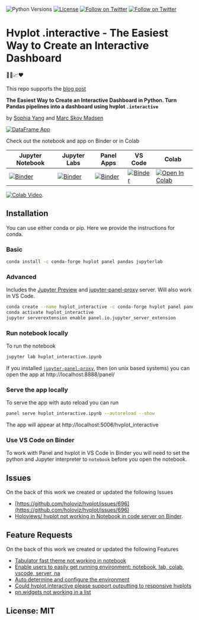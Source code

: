 ![Python Versions](https://img.shields.io/badge/python-3.7%20%7C%203.8%20%7C%203.9-blue) [![License](https://img.shields.io/badge/License-MIT-blue.svg)](https://opensource.org/licenses/MIT) [![Follow on Twitter](https://img.shields.io/twitter/follow/sophiamyang.svg?style=social)](https://twitter.com/sophiamyang) [![Follow on Twitter](https://img.shields.io/twitter/follow/MarcSkovMadsen.svg?style=social)](https://twitter.com/MarcSkovMadsen)

# Hvplot .interactive - The Easiest Way to Create an Interactive Dashboard

🐍🐼📈❤️

This repo supports the [blog post](https://sophiamyang.medium.com/the-easiest-way-to-create-an-interactive-dashboard-in-python-77440f2511d1?sk=e1ea8c40c090cdbe7689333267f73b25)

**The Easiest Way to Create an Interactive Dashboard in Python. Turn Pandas pipelines into a
dashboard using hvplot `.interactive`**

by [Sophia Yang](https://twitter.com/sophiamyang) and [Marc Skov Madsen](https://twitter.com/MarcSkovMadsen)

[![DataFrame App](assets/easy-dataframe-exploration.gif)](https://mybinder.org/v2/gh/sophiamyang/hvplot_interactive/HEAD?urlpath=lab/tree/hvplot_interactive.ipynb)

Check out the notebook and app on Binder or in Colab

| Jupyter Notebook | Jupyter Labs | Panel Apps | VS Code | Colab |
| - | - | - | - | - |
| [![Binder](https://mybinder.org/badge_logo.svg)](https://mybinder.org/v2/gh/sophiamyang/hvplot_interactive/HEAD?filepath=hvplot_interactive.ipynb) | [![Binder](https://mybinder.org/badge_logo.svg)](https://mybinder.org/v2/gh/sophiamyang/hvplot_interactive/HEAD?urlpath=lab/tree/hvplot_interactive.ipynb) | [![Binder](https://mybinder.org/badge_logo.svg)](https://mybinder.org/v2/gh/sophiamyang/hvplot_interactive/HEAD?urlpath=panel) | [![Binder](https://mybinder.org/badge_logo.svg)](https://mybinder.org/v2/gh/sophiamyang/hvplot_interactive/HEAD?urlpath=vscode) | [![Open In Colab](https://colab.research.google.com/assets/colab-badge.svg)](https://colab.research.google.com/github/sophiamyang/hvplot_interactive/blob/HEAD/hvplot_interactive.ipynb)

[![Colab Video](assets/hvplot-example-colab.gif)](https://colab.research.google.com/github/sophiamyang/hvplot_interactive/blob/HEAD/hvplot_interactive.ipynb).

## Installation

You can use either conda or pip. Here we provide the instructions for conda.

### Basic

```bash
conda install -c conda-forge hvplot panel pandas jupyterlab
```

### Advanced

Includes the [Jupyter Preview](https://blog.holoviz.org/panel_0.12.0.html#JupyterLab-previews) and [jupyter-panel-proxy](https://github.com/holoviz/jupyter-panel-proxy) server. Will also work in VS Code.

```bash
conda create --name hvplot_interactive -c conda-forge hvplot panel pandas jupyterlab jupyter-panel-proxy jupyter_bokeh
conda activate hvplot_interactive
jupyter serverextension enable panel.io.jupyter_server_extension
```

### Run notebook locally

To run the notebook

```bash
jupyter lab hvplot_interactive.ipynb
```

If you installed [`jupyter-panel-proxy`](https://github.com/holoviz/jupyter-panel-proxy), then (on unix based systems) you can open the app at
http://localhost:8888/panel/

### Serve the app locally

To serve the app with auto reload you can run

```bash
panel serve hvplot_interactive.ipynb --autoreload --show
```

The app will appear at http://localhost:5006/hvplot_interactive

### Use VS Code on Binder

To work with Panel and hvplot in VS Code in Binder you will need to set the python and Jupyter interpreter to `notebook` before you open the notebook.

## Issues

On the back of this work we created or updated the following Issues

- [https://github.com/holoviz/hvplot/issues/696](https://github.com/holoviz/hvplot/issues/696)
- [Holoviews/ hvplot not working in Notebook in code server on Binder](https://github.com/coder/code-server/issues/4753).

## Feature Requests

On the back of this work we created or updated the following Features

- [Tabulator fast theme not working in notebook](https://github.com/holoviz/panel/issues/3104)
- [Enable users to easily get running environment: notebook, lab, colab, vscode, server, na](https://github.com/holoviz/panel/issues/3103)
- [Auto determine and configure the environment](https://github.com/holoviz/panel/issues/2242#issuecomment-1013609253)
- [Could hvplot.interactive please support outputting to responsive hvplots](https://github.com/holoviz/hvplot/issues/695)
- [pn.widgets not working in a list](https://github.com/holoviz/hvplot/issues/697)

## License: MIT
